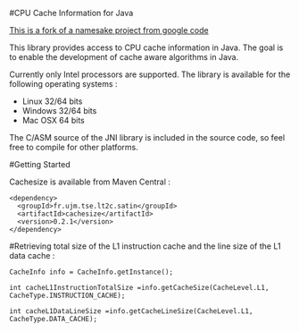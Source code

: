 #CPU Cache Information for Java

[This is a fork of a namesake project from google code](https://code.google.com/archive/p/cachesize/)

This library provides access to CPU cache information in Java. The goal is to enable the development of cache aware algorithms in Java.

Currently only Intel processors are supported. The library is available for the following operating systems : 

* Linux 32/64 bits 
* Windows 32/64 bits 
* Mac OSX 64 bits

The C/ASM source of the JNI library is included in the source code, so feel free to compile for other platforms.

#Getting Started

Cachesize is available from Maven Central : 

```
<dependency> 
  <groupId>fr.ujm.tse.lt2c.satin</groupId> 
  <artifactId>cachesize</artifactId> 
  <version>0.2.1</version> 
</dependency>
```

#Retrieving total size of the L1 instruction cache and the line size of the L1 data cache : 
```
CacheInfo info = CacheInfo.getInstance(); 

int cacheL1InstructionTotalSize =info.getCacheSize(CacheLevel.L1, CacheType.INSTRUCTION_CACHE); 

int cacheL1DataLineSize =info.getCacheLineSize(CacheLevel.L1, CacheType.DATA_CACHE); 
```
